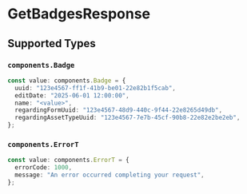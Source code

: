 # GetBadgesResponse


## Supported Types

### `components.Badge`

```typescript
const value: components.Badge = {
  uuid: "123e4567-ff1f-41b9-be01-22e82b1f5cab",
  editDate: "2025-06-01 12:00:00",
  name: "<value>",
  regardingFormUuid: "123e4567-48d9-440c-9f44-22e8265d49db",
  regardingAssetTypeUuid: "123e4567-7e7b-45cf-90b8-22e82e2be2eb",
};
```

### `components.ErrorT`

```typescript
const value: components.ErrorT = {
  errorCode: 1000,
  message: "An error occurred completing your request",
};
```

